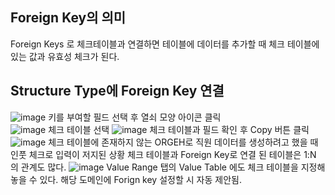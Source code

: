 ## Foreign Key의 의미
Foreign Keys 로 체크테이블과 연결하면 테이블에 데이터를 추가할 때 체크 테이블에 있는 값과 유효성 체크가 된다.

## Structure Type에 Foreign Key 연결
![image](https://user-images.githubusercontent.com/122577321/215444718-a67db236-5f05-4c6f-a18a-aab4eecfa2b3.png)
키를 부여할 필드 선택 후 열쇠 모양 아이콘 클릭   
![image](https://user-images.githubusercontent.com/122577321/215444944-4cfa5261-02bc-4ff9-8245-ea9df5e8aafc.png)
체크 테이블 선택
![image](https://user-images.githubusercontent.com/122577321/215445060-f33ad8fe-cde9-4fb4-ab58-478a087565e8.png)
체크 테이블과 필드 확인 후 Copy 버튼 클릭
![image](https://user-images.githubusercontent.com/122577321/215445240-a162b76e-70b3-4cda-b9d8-86bb88e8092b.png)
체크 테이블에 존재하지 않는 ORGEH로 직원 데이터를 생성하려고 했을 때 인풋 체크로 입력이 저지된 상황
체크 테이블과 Foreign Key로 연결 된 테이블은 1:N 의 관계도 많다.
![image](https://user-images.githubusercontent.com/122577321/215445471-1d132879-b530-4cba-9394-405dc934383c.png)
Value Range 탭의 Value Table 에도 체크 테이블을 지정해놓을 수 있다.
해당 도메인에 Forign key 설정할 시 자동 제안됨.
